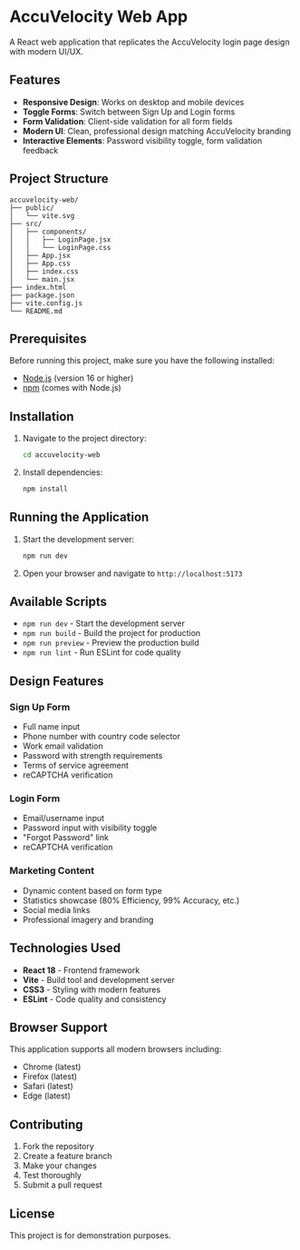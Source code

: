 # AccuVelocity Web App

A React web application that replicates the AccuVelocity login page design with modern UI/UX.

## Features

- **Responsive Design**: Works on desktop and mobile devices
- **Toggle Forms**: Switch between Sign Up and Login forms
- **Form Validation**: Client-side validation for all form fields
- **Modern UI**: Clean, professional design matching AccuVelocity branding
- **Interactive Elements**: Password visibility toggle, form validation feedback

## Project Structure

```
accuvelocity-web/
├── public/
│   └── vite.svg
├── src/
│   ├── components/
│   │   ├── LoginPage.jsx
│   │   └── LoginPage.css
│   ├── App.jsx
│   ├── App.css
│   ├── index.css
│   └── main.jsx
├── index.html
├── package.json
├── vite.config.js
└── README.md
```

## Prerequisites

Before running this project, make sure you have the following installed:

- [Node.js](https://nodejs.org/) (version 16 or higher)
- [npm](https://www.npmjs.com/) (comes with Node.js)

## Installation

1. Navigate to the project directory:
   ```bash
   cd accuvelocity-web
   ```

2. Install dependencies:
   ```bash
   npm install
   ```

## Running the Application

1. Start the development server:
   ```bash
   npm run dev
   ```

2. Open your browser and navigate to `http://localhost:5173`

## Available Scripts

- `npm run dev` - Start the development server
- `npm run build` - Build the project for production
- `npm run preview` - Preview the production build
- `npm run lint` - Run ESLint for code quality

## Design Features

### Sign Up Form
- Full name input
- Phone number with country code selector
- Work email validation
- Password with strength requirements
- Terms of service agreement
- reCAPTCHA verification

### Login Form
- Email/username input
- Password input with visibility toggle
- "Forgot Password" link
- reCAPTCHA verification

### Marketing Content
- Dynamic content based on form type
- Statistics showcase (80% Efficiency, 99% Accuracy, etc.)
- Social media links
- Professional imagery and branding

## Technologies Used

- **React 18** - Frontend framework
- **Vite** - Build tool and development server
- **CSS3** - Styling with modern features
- **ESLint** - Code quality and consistency

## Browser Support

This application supports all modern browsers including:
- Chrome (latest)
- Firefox (latest)
- Safari (latest)
- Edge (latest)

## Contributing

1. Fork the repository
2. Create a feature branch
3. Make your changes
4. Test thoroughly
5. Submit a pull request

## License

This project is for demonstration purposes.

